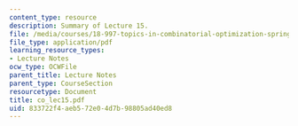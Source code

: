 ```yaml
---
content_type: resource
description: Summary of Lecture 15.
file: /media/courses/18-997-topics-in-combinatorial-optimization-spring-2004/833722f4aeb572e04d7b98805ad40ed8_co_lec15.pdf
file_type: application/pdf
learning_resource_types:
- Lecture Notes
ocw_type: OCWFile
parent_title: Lecture Notes
parent_type: CourseSection
resourcetype: Document
title: co_lec15.pdf
uid: 833722f4-aeb5-72e0-4d7b-98805ad40ed8
---
```

